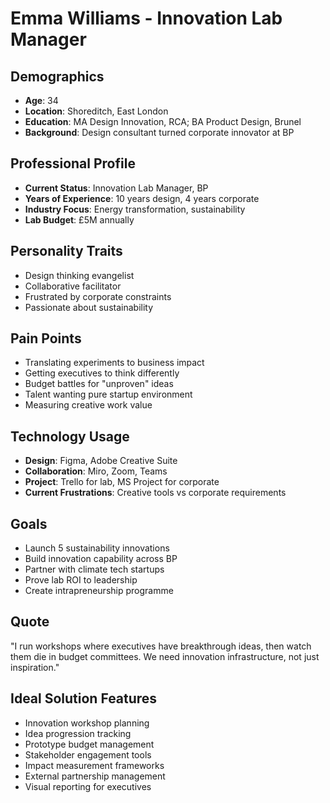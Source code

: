 # Emma Williams - Innovation Lab Manager

## Demographics
- **Age**: 34
- **Location**: Shoreditch, East London
- **Education**: MA Design Innovation, RCA; BA Product Design, Brunel
- **Background**: Design consultant turned corporate innovator at BP

## Professional Profile
- **Current Status**: Innovation Lab Manager, BP
- **Years of Experience**: 10 years design, 4 years corporate
- **Industry Focus**: Energy transformation, sustainability
- **Lab Budget**: £5M annually

## Personality Traits
- Design thinking evangelist
- Collaborative facilitator
- Frustrated by corporate constraints
- Passionate about sustainability

## Pain Points
- Translating experiments to business impact
- Getting executives to think differently
- Budget battles for "unproven" ideas
- Talent wanting pure startup environment
- Measuring creative work value

## Technology Usage
- **Design**: Figma, Adobe Creative Suite
- **Collaboration**: Miro, Zoom, Teams
- **Project**: Trello for lab, MS Project for corporate
- **Current Frustrations**: Creative tools vs corporate requirements

## Goals
- Launch 5 sustainability innovations
- Build innovation capability across BP
- Partner with climate tech startups
- Prove lab ROI to leadership
- Create intrapreneurship programme

## Quote
"I run workshops where executives have breakthrough ideas, then watch them die in budget committees. We need innovation infrastructure, not just inspiration."

## Ideal Solution Features
- Innovation workshop planning
- Idea progression tracking
- Prototype budget management
- Stakeholder engagement tools
- Impact measurement frameworks
- External partnership management
- Visual reporting for executives